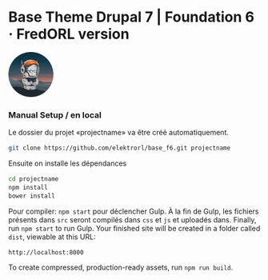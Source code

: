# Base Theme Drupal 7 | Foundation 6 · FredORL version

<img src="https://raw.githubusercontent.com/elektrorl/base_f6/master/logo.png" alt="Logo Foundation" width="90">



### Manual Setup / en local
Le dossier du projet «projectname» va être créé automatiquement.

```bash
git clone https://github.com/elektrorl/base_f6.git projectname
```

Ensuite on installe les dépendances

```bash
cd projectname
npm install
bower install
```

Pour compiler: `npm start` pour déclencher Gulp. À la fin de Gulp, les fichiers présents dans `src` seront compilés dans `css` et `js` et uploadés dans.
Finally, run `npm start` to run Gulp. Your finished site will be created in a folder called `dist`, viewable at this URL:

```
http://localhost:8000
```

To create compressed, production-ready assets, run `npm run build`.

